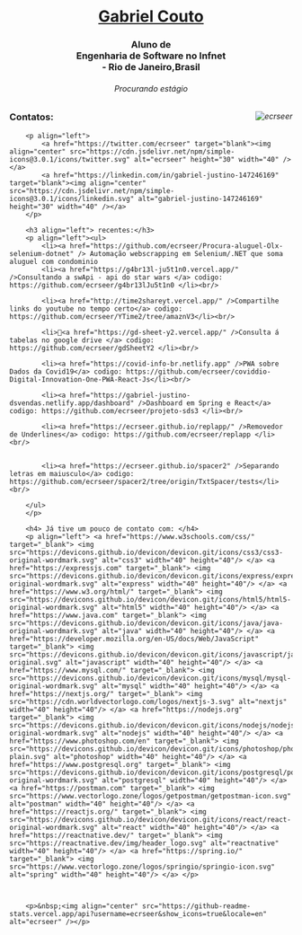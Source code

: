  <h1 align="center"><a href="https://ecrseer.github.io/">Gabriel Couto</a></h1>
    <h3 align="center">Aluno de <br/>Engenharia de Software no Infnet<br/> - Rio de Janeiro,Brasil</h3>
    <h6 align="center"> Procurando estágio <h6/>
        <p><img align="right" src="https://github-readme-stats.vercel.app/api/top-langs?username=ecrseer&show_icons=true&locale=en&layout=compact" alt="ecrseer" /></p>
        <h3 align="left">Contatos:</h3>

        <p align="left">
            <a href="https://twitter.com/ecrseer" target="blank"><img align="center" src="https://cdn.jsdelivr.net/npm/simple-icons@3.0.1/icons/twitter.svg" alt="ecrseer" height="30" width="40" /></a>
            <a href="https://linkedin.com/in/gabriel-justino-147246169" target="blank"><img align="center" src="https://cdn.jsdelivr.net/npm/simple-icons@3.0.1/icons/linkedin.svg" alt="gabriel-justino-147246169" height="30" width="40" /></a>
        </p>

        <h3 align="left"> recentes:</h3>
        <p align="left"><ul>
            <li><a href="https://github.com/ecrseer/Procura-aluguel-Olx-selenium-dotnet" /> Automação webscrapping em Selenium/.NET que soma aluguel com condominio
            <li><a href="https://g4br13l-ju5t1n0.vercel.app/" />Consultando a swApi - api do star wars </a> codigo: https://github.com/ecrseer/g4br13lJu5t1n0 </li><br/>

            <li><a href="http://time2shareyt.vercel.app/" />Compartilhe links do youtube no tempo certo</a> codigo: https://github.com/ecrseer/YTime2/tree/amaznV3</li><br/>

            <li>🚧<a href="https://gd-sheet-y2.vercel.app/" />Consulta á tabelas no google drive </a> codigo: https://github.com/ecrseer/gdSheetY2 </li><br/>

            <li><a href="https://covid-info-br.netlify.app" />PWA sobre Dados da Covid19</a> codigo: https://github.com/ecrseer/coviddio-Digital-Innovation-One-PWA-React-Js</li><br/>

            <li><a href="https://gabriel-justino-dsvendas.netlify.app/dashboard" />Dashboard em Spring e React</a> codigo: https://github.com/ecrseer/projeto-sds3 </li><br/>

            <li><a href="https://ecrseer.github.io/replapp/" />Removedor de Underlines</a> codigo: https://github.com/ecrseer/replapp </li><br/>


            <li><a href="https://ecrseer.github.io/spacer2" />Separando letras em maiusculo</a> codigo: https://github.com/ecrseer/spacer2/tree/origin/TxtSpacer/tests</li><br/>

        </ul>
        </p>

        <h4> Já tive um pouco de contato com: </h4>
        <p align="left"> <a href="https://www.w3schools.com/css/" target="_blank"> <img src="https://devicons.github.io/devicon/devicon.git/icons/css3/css3-original-wordmark.svg" alt="css3" width="40" height="40"/> </a> <a href="https://expressjs.com" target="_blank"> <img src="https://devicons.github.io/devicon/devicon.git/icons/express/express-original-wordmark.svg" alt="express" width="40" height="40"/> </a> <a href="https://www.w3.org/html/" target="_blank"> <img src="https://devicons.github.io/devicon/devicon.git/icons/html5/html5-original-wordmark.svg" alt="html5" width="40" height="40"/> </a> <a href="https://www.java.com" target="_blank"> <img src="https://devicons.github.io/devicon/devicon.git/icons/java/java-original-wordmark.svg" alt="java" width="40" height="40"/> </a> <a href="https://developer.mozilla.org/en-US/docs/Web/JavaScript" target="_blank"> <img src="https://devicons.github.io/devicon/devicon.git/icons/javascript/javascript-original.svg" alt="javascript" width="40" height="40"/> </a> <a href="https://www.mysql.com/" target="_blank"> <img src="https://devicons.github.io/devicon/devicon.git/icons/mysql/mysql-original-wordmark.svg" alt="mysql" width="40" height="40"/> </a> <a href="https://nextjs.org/" target="_blank"> <img src="https://cdn.worldvectorlogo.com/logos/nextjs-3.svg" alt="nextjs" width="40" height="40"/> </a> <a href="https://nodejs.org" target="_blank"> <img src="https://devicons.github.io/devicon/devicon.git/icons/nodejs/nodejs-original-wordmark.svg" alt="nodejs" width="40" height="40"/> </a> <a href="https://www.photoshop.com/en" target="_blank"> <img src="https://devicons.github.io/devicon/devicon.git/icons/photoshop/photoshop-plain.svg" alt="photoshop" width="40" height="40"/> </a> <a href="https://www.postgresql.org" target="_blank"> <img src="https://devicons.github.io/devicon/devicon.git/icons/postgresql/postgresql-original-wordmark.svg" alt="postgresql" width="40" height="40"/> </a> <a href="https://postman.com" target="_blank"> <img src="https://www.vectorlogo.zone/logos/getpostman/getpostman-icon.svg" alt="postman" width="40" height="40"/> </a> <a href="https://reactjs.org/" target="_blank"> <img src="https://devicons.github.io/devicon/devicon.git/icons/react/react-original-wordmark.svg" alt="react" width="40" height="40"/> </a> <a href="https://reactnative.dev/" target="_blank"> <img src="https://reactnative.dev/img/header_logo.svg" alt="reactnative" width="40" height="40"/> </a> <a href="https://spring.io/" target="_blank"> <img src="https://www.vectorlogo.zone/logos/springio/springio-icon.svg" alt="spring" width="40" height="40"/> </a> </p>



        <p>&nbsp;<img align="center" src="https://github-readme-stats.vercel.app/api?username=ecrseer&show_icons=true&locale=en" alt="ecrseer" /></p>
